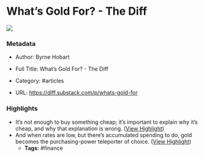 # What’s Gold For? - The Diff

![](https://readwise-assets.s3.amazonaws.com/static/images/article2.74d541386bbf.png)

### Metadata

- Author: Byrne Hobart
- Full Title: What’s Gold For? - The Diff
- Category: #articles


- URL: https://diff.substack.com/p/whats-gold-for

### Highlights

- It’s not enough to buy something cheap; it’s important to explain why it’s cheap, and why that explanation is wrong. ([View Highlight](https://instapaper.com/read/1363420990/14639797))
- And when rates are low, but there’s accumulated spending to do, gold becomes the purchasing-power teleporter of choice. ([View Highlight](https://instapaper.com/read/1363420990/14639835))
    - **Tags:** #finance
